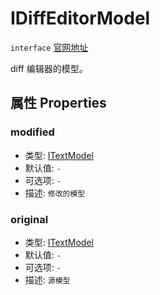 # IDiffEditorModel
`interface` [官网地址](https://microsoft.github.io/monaco-editor/docs.html#interfaces/editor.IDiffEditorModel.html)

diff 编辑器的模型。

## 属性 Properties
### modified
+ 类型: [ITextModel](ITextModel.md)
+ 默认值: `-`
+ 可选项: `-`
+ 描述: `修改的模型`

### original
+ 类型:  [ITextModel](ITextModel.md)
+ 默认值: `-`
+ 可选项: `-`
+ 描述: `源模型`